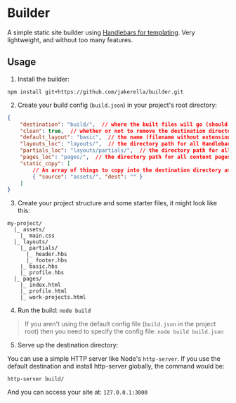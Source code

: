 # Builder

A simple static site builder using [Handlebars for templating](https://handlebarsjs.com/). Very lightweight, and without too many features.

## Usage

1. Install the builder:

`npm install git+https://github.com/jakerella/builder.git`

2. Create your build config (`build.json`) in your project's root directory:

```json
{
    "destination": "build/",  // where the built files will go (should be empty or not exist yet)
    "clean": true,  // whether or not to remove the destination directory before starting
    "default_layout": "basic",  // the name (filename without extension) of the default Handlebars layout pages should use
    "layouts_loc": "layouts/",  // the directory path for all Handlebars layouts
    "partials_loc": "layouts/partials/",  // the directory path for all Handlebars partials (header, footer, nav, etc)
    "pages_loc": "pages/",  // the directory path for all content pages
    "static_copy": [
        // An array of things to copy into the destination directory as-is (like CSS, client side JS, etc)
        { "source": "assets/", "dest": "" }
    ]
}
```

3. Create your project structure and some starter files, it might look like this:

```
my-project/
  |_ assets/
    |_ main.css
  |_ layouts/
    |_ partials/
      |_ header.hbs
      |_ footer.hbs
    |_ basic.hbs
    |_ profile.hbs
  |_ pages/
    |_ index.html
    |_ profile.html
    |_ work-projects.html
```

4. Run the build: `node build`

> If you aren't using the default config file (`build.json` in the project root) then you need to specify the config file: `node build build.json`

5. Serve up the destination directory:

You can use a simple HTTP server like Node's `http-server`. If you use the default destination and install http-server globally, the command would be:

`http-server build/`

And you can access your site at: `127.0.0.1:3000`
